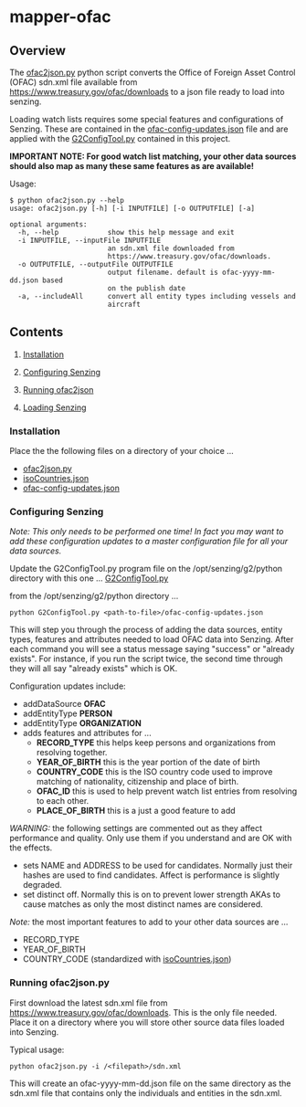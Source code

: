 # mapper-ofac

## Overview

The [ofac2json.py](ofac2json.py) python script converts the Office of Foreign Asset Control (OFAC)
sdn.xml file available from https://www.treasury.gov/ofac/downloads to a json file ready to load into 
senzing. 

Loading watch lists requires some special features and configurations of Senzing. These are contained in the 
[ofac-config-updates.json](ofac-config-updates.json) file and are applied with the [G2ConfigTool.py](G2ConfigTool.py) contained in this project.

**IMPORTANT NOTE: For good watch list matching, your other data sources should also map as many these same features as are available!**

Usage:
```console
$ python ofac2json.py --help
usage: ofac2json.py [-h] [-i INPUTFILE] [-o OUTPUTFILE] [-a]

optional arguments:
  -h, --help            show this help message and exit
  -i INPUTFILE, --inputFile INPUTFILE
                        an sdn.xml file downloaded from
                        https://www.treasury.gov/ofac/downloads.
  -o OUTPUTFILE, --outputFile OUTPUTFILE
                        output filename. default is ofac-yyyy-mm-dd.json based
                        on the publish date
  -a, --includeAll      convert all entity types including vessels and
                        aircraft
```

## Contents

1. [Installation](#installation)

1. [Configuring Senzing](#configuring_senzing)

1. [Running ofac2json](#running-ofac2json)

1. [Loading Senzing](#loading-senzing)

### Installation

Place the the following files on a directory of your choice ...
- [ofac2json.py](ofac2json.py) 
- [isoCountries.json](isoCountries.json)
- [ofac-config-updates.json](ofac-config-updates.json)

### Configuring Senzing

*Note: This only needs to be performed one time! In fact you may want to add these configuration updates to a master configuration file for all your data sources.*

Update the G2ConfigTool.py program file on the /opt/senzing/g2/python directory with this one ... [G2ConfigTool.py](G2ConfigTool.py)

from the /opt/senzing/g2/python directory ...
```console
python G2ConfigTool.py <path-to-file>/ofac-config-updates.json
```
This will step you through the process of adding the data sources, entity types, features and attributes needed to load OFAC data into Senzing. After each command you will see a status message saying "success" or "already exists".  For instance, if you run the script twice, the second time through they will all say "already exists" which is OK.

Configuration updates include:
- addDataSource **OFAC**
- addEntityType **PERSON**
- addEntityType **ORGANIZATION**
- adds features and attributes for ...
    - **RECORD_TYPE** this helps keep persons and organizations from resolving together.
    - **YEAR_OF_BIRTH** this is the year portion of the date of birth
    - **COUNTRY_CODE** this is the ISO country code used to improve matching of nationality, citizenship and place of birth.
    - **OFAC_ID** this is used to help prevent watch list entries from resolving to each other.
    - **PLACE_OF_BIRTH** this is a just a good feature to add 

*WARNING:* the following settings are commented out as they affect performance and quality. Only use them if you understand and are OK with the effects.
- sets NAME and ADDRESS to be used for candidates. Normally just their hashes are used to find candidates.  Affect is performance is slightly degraded.
- set distinct off.  Normally this is on to prevent lower strength AKAs to cause matches as only the most distinct names are considered.


*Note:* the most important features to add to your other data sources are ...
- RECORD_TYPE
- YEAR_OF_BIRTH
- COUNTRY_CODE (standardized with [isoCountries.json](isoCountries.json))



### Running ofac2json.py

First download the latest sdn.xml file from https://www.treasury.gov/ofac/downloads. This is the only file needed. Place it on a directory where you will store other source data files loaded into Senzing.

Typical usage:
```console
python ofac2json.py -i /<filepath>/sdn.xml
```
This will create an ofac-yyyy-mm-dd.json file on the same directory as the sdn.xml file that contains only the 
individuals and entities in the sdn.xml.




